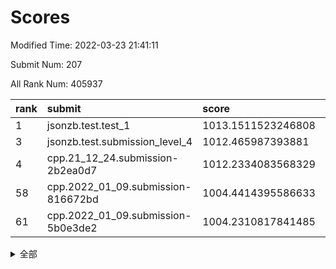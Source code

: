 # Scores

Modified Time: 2022-03-23 21:41:11

Submit Num: 207

All Rank Num: 405937

| rank |               submit               |       score        |       sigma        | pk_num |
| :--- | :--------------------------------- | :----------------- | :----------------- | :----- |
| 1    | jsonzb.test.test_1                 | 1013.1511523246808 | 0.8361351447139489 | 7845   |
| 3    | jsonzb.test.submission_level_4     | 1012.465987393881  | 0.7753457345122449 | 7844   |
| 4    | cpp.21_12_24.submission-2b2ea0d7   | 1012.2334083568329 | 0.7958358875731363 | 7845   |
| 58   | cpp.2022_01_09.submission-816672bd | 1004.4414395586633 | 0.7324870400692879 | 7845   |
| 61   | cpp.2022_01_09.submission-5b0e3de2 | 1004.2310817841485 | 0.7116135246376253 | 7848   |


<details>
<summary>全部</summary>

| rank |                 submit                 |       score        |       sigma        | pk_num |
| :--- | :------------------------------------- | :----------------- | :----------------- | :----- |
| 1    | jsonzb.test.test_1                     | 1013.1511523246808 | 0.8361351447139489 | 7845   |
| 2    | gobigger.level_3.submission_level_3_15 | 1012.8220382047563 | 0.7731547349581023 | 7846   |
| 3    | jsonzb.test.submission_level_4         | 1012.465987393881  | 0.7753457345122449 | 7844   |
| 4    | cpp.21_12_24.submission-2b2ea0d7       | 1012.2334083568329 | 0.7958358875731363 | 7845   |
| 5    | gobigger.level_3.submission_level_3_0  | 1011.8454051066709 | 0.7970920638721383 | 7847   |
| 6    | gobigger.level_3.submission_level_3_33 | 1011.3436460673989 | 0.770452887204505  | 7846   |
| 7    | gobigger.level_3.submission_level_3_21 | 1011.2670008098755 | 0.7813247497516284 | 7841   |
| 8    | gobigger.level_3.submission_level_3_25 | 1011.188128862346  | 0.777772759589591  | 7847   |
| 9    | gobigger.level_3.submission_level_3_12 | 1011.1524049843598 | 0.7725994761808658 | 7852   |
| 10   | gobigger.level_3.submission_level_3_28 | 1011.1279679201934 | 0.7686068697458163 | 7841   |
| 11   | gobigger.level_3.submission_level_3_38 | 1011.0493696820998 | 0.7625312750044964 | 7841   |
| 12   | gobigger.level_3.submission_level_3_47 | 1011.035640539356  | 0.7654600958604021 | 7847   |
| 13   | gobigger.level_3.submission_level_3_22 | 1010.992721753031  | 0.7639777425502917 | 7847   |
| 14   | gobigger.level_3.submission_level_3_14 | 1010.9871820530046 | 0.7746236697701959 | 7843   |
| 15   | gobigger.level_3.submission_level_3_1  | 1010.714693462297  | 0.7694869538585284 | 7850   |
| 16   | gobigger.level_3.submission_level_3_30 | 1010.7004670577336 | 0.7632384811154714 | 7842   |
| 17   | gobigger.level_3.submission_level_3_49 | 1010.6388517538916 | 0.7541960649950732 | 7845   |
| 18   | gobigger.level_3.submission_level_3_24 | 1010.5529521723664 | 0.741600634526463  | 7843   |
| 19   | gobigger.level_3.submission_level_3_45 | 1010.4146852589232 | 0.746035071590379  | 7843   |
| 20   | gobigger.level_3.submission_level_3_36 | 1010.3229437389109 | 0.7669551228291485 | 7840   |
| 21   | gobigger.level_3.submission_level_3_23 | 1010.302971433345  | 0.7439082017712527 | 7850   |
| 22   | gobigger.level_3.submission_level_3_27 | 1010.294125006494  | 0.7676171714181973 | 7846   |
| 23   | gobigger.level_3.submission_level_3_41 | 1010.2880318237911 | 0.770609661077168  | 7844   |
| 24   | gobigger.level_3.submission_level_3_11 | 1010.2643071163913 | 0.7642637726343099 | 7844   |
| 25   | gobigger.level_3.submission_level_3_29 | 1010.2220155912922 | 0.7499362887182173 | 7845   |
| 26   | gobigger.level_3.submission_level_3_42 | 1010.178127540613  | 0.7591381673025557 | 7840   |
| 27   | gobigger.level_3.submission_level_3_4  | 1010.1660371459516 | 0.7659842813438981 | 7844   |
| 28   | gobigger.level_3.submission_level_3_35 | 1010.1482528918152 | 0.7503232537148902 | 7850   |
| 29   | gobigger.level_3.submission_level_3_19 | 1010.144397578083  | 0.7425764089192158 | 7840   |
| 30   | gobigger.level_3.submission_level_3_39 | 1010.1224124797209 | 0.7358115657693373 | 7845   |
| 31   | gobigger.level_3.submission_level_3_2  | 1010.1023501868991 | 0.7603544868296462 | 7840   |
| 32   | gobigger.level_3.submission_level_3_20 | 1010.0207926860671 | 0.7495470778338174 | 7840   |
| 33   | gobigger.level_3.submission_level_3_26 | 1009.9516278780917 | 0.7599503812645162 | 7846   |
| 34   | gobigger.level_3.submission_level_3_9  | 1009.8095137488382 | 0.7727446256456774 | 7846   |
| 35   | gobigger.level_3.submission_level_3_44 | 1009.7594390129738 | 0.7408995497058174 | 7845   |
| 36   | gobigger.level_3.submission_level_3_17 | 1009.6958929201048 | 0.7665702385933024 | 7847   |
| 37   | gobigger.level_3.submission_level_3_34 | 1009.6873058630548 | 0.7602383751461516 | 7842   |
| 38   | gobigger.level_3.submission_level_3_5  | 1009.5998700057651 | 0.7490242309869435 | 7846   |
| 39   | gobigger.level_3.submission_level_3_13 | 1009.54451439658   | 0.7358499719132111 | 7848   |
| 40   | gobigger.level_3.submission_level_3_6  | 1009.4367398751847 | 0.7579438288783924 | 7847   |
| 41   | gobigger.level_3.submission_level_3_43 | 1009.1343132116908 | 0.7550361905114273 | 7846   |
| 42   | gobigger.level_3.submission_level_3_7  | 1009.1261918831324 | 0.7657264108872424 | 7842   |
| 43   | gobigger.level_3.submission_level_3_8  | 1009.0523619548385 | 0.730094576020398  | 7843   |
| 44   | gobigger.level_3.submission_level_3_48 | 1008.9898471471197 | 0.7537048426574947 | 7847   |
| 45   | gobigger.level_3.submission_level_3_40 | 1008.9154530162868 | 0.7287540655121142 | 7848   |
| 46   | gobigger.level_3.submission_level_3_16 | 1008.6824433761567 | 0.7314323936759309 | 7847   |
| 47   | gobigger.level_3.submission_level_3_10 | 1008.6255351169671 | 0.7357854691216638 | 7843   |
| 48   | gobigger.level_3.submission_level_3_18 | 1008.4113605162531 | 0.7492607259265229 | 7837   |
| 49   | gobigger.level_3.submission_level_3_3  | 1008.3708298749633 | 0.7436291641420985 | 7842   |
| 50   | gobigger.level_3.submission_level_3_31 | 1008.1997223465806 | 0.7505967999434464 | 7839   |
| 51   | gobigger.level_3.submission_level_3_46 | 1008.0986476047389 | 0.7401309334312498 | 7844   |
| 52   | gobigger.level_3.submission_level_3_32 | 1007.9652780351377 | 0.7414226942113141 | 7844   |
| 53   | gobigger.level_3.submission_level_3_37 | 1007.8890639678833 | 0.7316608174712037 | 7845   |
| 54   | gobigger.level_1.submission_level_1_20 | 1004.7811451516957 | 0.7146835193622627 | 7844   |
| 55   | gobigger.level_1.submission_level_1_49 | 1004.6495934152776 | 0.7106424243159852 | 7844   |
| 56   | gobigger.level_1.submission_level_1_30 | 1004.5022526660586 | 0.7013642269177848 | 7838   |
| 57   | gobigger.level_1.submission_level_1_47 | 1004.4805217902651 | 0.7265828366560647 | 7841   |
| 58   | cpp.2022_01_09.submission-816672bd     | 1004.4414395586633 | 0.7324870400692879 | 7845   |
| 59   | gobigger.level_1.submission_level_1_43 | 1004.2707521476924 | 0.7240497873773016 | 7844   |
| 60   | gobigger.level_1.submission_level_1_11 | 1004.2499407306577 | 0.7154495091435388 | 7843   |
| 61   | cpp.2022_01_09.submission-5b0e3de2     | 1004.2310817841485 | 0.7116135246376253 | 7848   |
| 62   | gobigger.level_1.submission_level_1_3  | 1004.1282387654525 | 0.7137689184812753 | 7845   |
| 63   | gobigger.level_1.submission_level_1_42 | 1004.1118723133366 | 0.7107040955711218 | 7842   |
| 64   | gobigger.level_1.submission_level_1_41 | 1004.0298176084898 | 0.7121167425536526 | 7835   |
| 65   | gobigger.level_1.submission_level_1_34 | 1004.0191780983153 | 0.7186387468043361 | 7845   |
| 66   | gobigger.level_1.submission_level_1_37 | 1003.9514159670808 | 0.7232009650578805 | 7839   |
| 67   | gobigger.level_1.submission_level_1_14 | 1003.7456413688917 | 0.7361027089135219 | 7847   |
| 68   | gobigger.level_1.submission_level_1_29 | 1003.6647732608108 | 0.7277836895061999 | 7845   |
| 69   | gobigger.level_1.submission_level_1_19 | 1003.6156507453874 | 0.7242078846294575 | 7836   |
| 70   | gobigger.level_1.submission_level_1_16 | 1003.5982414288479 | 0.7127416605895044 | 7845   |
| 71   | gobigger.level_1.submission_level_1_31 | 1003.5532368416867 | 0.7167236105011147 | 7845   |
| 72   | gobigger.level_1.submission_level_1_40 | 1003.5216704229845 | 0.7142969208231189 | 7844   |
| 73   | gobigger.level_1.submission_level_1_4  | 1003.4781698539048 | 0.7295770558261967 | 7837   |
| 74   | gobigger.level_1.submission_level_1_22 | 1003.4609315243517 | 0.7180920328336596 | 7847   |
| 75   | gobigger.level_1.submission_level_1_48 | 1003.4483898935335 | 0.7067307732403108 | 7838   |
| 76   | gobigger.level_1.submission_level_1_46 | 1003.4441585486626 | 0.7071322304921444 | 7841   |
| 77   | gobigger.level_1.submission_level_1_24 | 1003.4114030902484 | 0.7218040952685184 | 7838   |
| 78   | gobigger.level_1.submission_level_1_1  | 1003.3877055441554 | 0.7168137284653939 | 7848   |
| 79   | gobigger.level_1.submission_level_1_35 | 1003.2606446633655 | 0.7135070035470221 | 7847   |
| 80   | gobigger.level_1.submission_level_1_13 | 1003.2505266049279 | 0.727685967658506  | 7846   |
| 81   | gobigger.level_1.submission_level_1_33 | 1003.2281731178257 | 0.712521820174101  | 7851   |
| 82   | gobigger.level_1.submission_level_1_9  | 1003.1919565662718 | 0.7128099473508667 | 7842   |
| 83   | gobigger.level_1.submission_level_1_8  | 1003.1866494665368 | 0.711789939579519  | 7840   |
| 84   | gobigger.level_1.submission_level_1_18 | 1003.1689691530768 | 0.7144452744117815 | 7842   |
| 85   | gobigger.level_1.submission_level_1_12 | 1003.1609834715803 | 0.7152465789254104 | 7844   |
| 86   | gobigger.level_1.submission_level_1_7  | 1003.1394396966979 | 0.7213213475764755 | 7843   |
| 87   | gobigger.level_1.submission_level_1_6  | 1003.1257411737326 | 0.7202521436269059 | 7845   |
| 88   | gobigger.level_1.submission_level_1_38 | 1003.1106972760499 | 0.7184492918603153 | 7846   |
| 89   | gobigger.level_1.submission_level_1_5  | 1003.099837924757  | 0.7269931111702991 | 7836   |
| 90   | gobigger.level_1.submission_level_1_17 | 1003.0506855837475 | 0.7140517833948461 | 7845   |
| 91   | gobigger.level_1.submission_level_1_23 | 1003.0244745897091 | 0.716713226597138  | 7837   |
| 92   | gobigger.level_1.submission_level_1_10 | 1002.9558534502349 | 0.7083509590420393 | 7845   |
| 93   | gobigger.level_1.submission_level_1_44 | 1002.92988730865   | 0.7045974507447816 | 7848   |
| 94   | gobigger.level_1.submission_level_1_2  | 1002.8419191021961 | 0.7122020211513628 | 7843   |
| 95   | gobigger.level_1.submission_level_1_0  | 1002.8212281054318 | 0.7112229270981947 | 7845   |
| 96   | gobigger.level_1.submission_level_1_15 | 1002.788360789773  | 0.7262090232533565 | 7843   |
| 97   | gobigger.level_1.submission_level_1_32 | 1002.7124343656114 | 0.7097217520461871 | 7849   |
| 98   | gobigger.level_1.submission_level_1_21 | 1002.6956469728851 | 0.7102002824931148 | 7843   |
| 99   | gobigger.level_1.submission_level_1_45 | 1002.5909235505975 | 0.7239233643792493 | 7843   |
| 100  | gobigger.level_1.submission_level_1_25 | 1002.4135597024409 | 0.7153784848846354 | 7847   |
| 101  | gobigger.level_1.submission_level_1_27 | 1002.3540110861469 | 0.7178617036393659 | 7849   |
| 102  | gobigger.level_1.submission_level_1_36 | 1002.1800634801878 | 0.713043937877363  | 7844   |
| 103  | gobigger.level_1.submission_level_1_39 | 1002.0679409098717 | 0.719265511825158  | 7840   |
| 104  | gobigger.level_1.submission_level_1_26 | 1001.9969330832733 | 0.7058698082290145 | 7845   |
| 105  | gobigger.level_1.submission_level_1_28 | 1001.8246650761919 | 0.7058815047764468 | 7847   |
| 106  | gobigger.random.submission_random_33   | 998.4867823019507  | 0.7071851473482882 | 7847   |
| 107  | gobigger.random.submission_random_19   | 997.5726671399864  | 0.7049625833011076 | 7840   |
| 108  | gobigger.random.submission_random_0    | 997.1861209096594  | 0.712142048628317  | 7842   |
| 109  | gobigger.random.submission_random_14   | 996.9347703516777  | 0.7131222907096366 | 7846   |
| 110  | gobigger.random.submission_random_3    | 996.7194312117495  | 0.7157369527034588 | 7850   |
| 111  | gobigger.random.submission_random_20   | 996.6845932102893  | 0.7041200342159698 | 7847   |
| 112  | gobigger.random.submission_random_29   | 996.6804385076239  | 0.7095675728454706 | 7841   |
| 113  | gobigger.random.submission_random_35   | 996.6803516758404  | 0.7124703943101366 | 7847   |
| 114  | gobigger.random.submission_random_9    | 996.6111789839165  | 0.7031299696234633 | 7843   |
| 115  | gobigger.random.submission_random_31   | 996.3715942574147  | 0.7097901373997549 | 7845   |
| 116  | gobigger.random.submission_random_11   | 996.3150313315239  | 0.7235400607651808 | 7842   |
| 117  | gobigger.random.submission_random_26   | 996.2742749308455  | 0.7114476151670087 | 7847   |
| 118  | gobigger.random.submission_random_32   | 996.2606549029691  | 0.713790414704204  | 7839   |
| 119  | gobigger.random.submission_random_34   | 996.228080584315   | 0.7123018987799925 | 7847   |
| 120  | gobigger.random.submission_random_27   | 996.2089815313086  | 0.710327141171094  | 7846   |
| 121  | gobigger.random.submission_random_23   | 996.1507411771223  | 0.7076722058199838 | 7843   |
| 122  | gobigger.random.submission_random_37   | 996.1389411548521  | 0.6965679385782083 | 7844   |
| 123  | gobigger.random.submission_random_28   | 996.1054730318687  | 0.7167304653362704 | 7843   |
| 124  | gobigger.random.submission_random_21   | 996.0924943669363  | 0.718044376166157  | 7846   |
| 125  | gobigger.random.submission_random_18   | 996.0250875090411  | 0.7113979195169294 | 7841   |
| 126  | gobigger.random.submission_random_24   | 996.0247599795532  | 0.7032986081791492 | 7850   |
| 127  | gobigger.random.submission_random_46   | 996.0189879672844  | 0.7246313736828064 | 7847   |
| 128  | gobigger.random.submission_random_44   | 995.9836759736888  | 0.7190657186231438 | 7847   |
| 129  | gobigger.random.submission_random_49   | 995.9680334870383  | 0.7001333217184972 | 7845   |
| 130  | gobigger.random.submission_random_22   | 995.9359986585796  | 0.724793931259906  | 7842   |
| 131  | gobigger.random.submission_random_1    | 995.8360383347347  | 0.7077744340334919 | 7845   |
| 132  | gobigger.random.submission_random_12   | 995.8046736946411  | 0.6989761068821071 | 7847   |
| 133  | gobigger.random.submission_random_43   | 995.7922894230061  | 0.7094851861035169 | 7845   |
| 134  | gobigger.random.submission_random_42   | 995.7808391463003  | 0.7292045283641673 | 7841   |
| 135  | gobigger.random.submission_random_6    | 995.7595350065482  | 0.7234302083876751 | 7846   |
| 136  | gobigger.random.submission_random_15   | 995.7372905927382  | 0.7189400772547583 | 7842   |
| 137  | gobigger.random.submission_random_40   | 995.6760860474352  | 0.7090909934438656 | 7837   |
| 138  | gobigger.random.submission_random_17   | 995.5934056466923  | 0.7113242890016441 | 7848   |
| 139  | gobigger.random.submission_random_5    | 995.5539478098992  | 0.7258624781131888 | 7848   |
| 140  | gobigger.random.submission_random_45   | 995.5173093546639  | 0.72489591018668   | 7845   |
| 141  | gobigger.random.submission_random_25   | 995.5149435000128  | 0.7193583841839611 | 7846   |
| 142  | gobigger.random.submission_random_2    | 995.3935073047934  | 0.7130892888789181 | 7841   |
| 143  | gobigger.random.submission_random_16   | 995.3878074308889  | 0.707962541858367  | 7840   |
| 144  | gobigger.random.submission_random_48   | 995.3772074779104  | 0.7216420050200694 | 7840   |
| 145  | gobigger.random.submission_random_4    | 995.3385554680814  | 0.7266291747142571 | 7845   |
| 146  | gobigger.random.submission_random_36   | 995.3285893713505  | 0.7080417205365364 | 7848   |
| 147  | gobigger.random.submission_random_13   | 995.2922918883455  | 0.7314877538044874 | 7848   |
| 148  | gobigger.random.submission_random_47   | 995.2768256643994  | 0.7301834089735253 | 7840   |
| 149  | gobigger.random.submission_random_41   | 995.2158738328823  | 0.7202563596053184 | 7839   |
| 150  | gobigger.random.submission_random_38   | 995.1850109361048  | 0.7205204921549675 | 7842   |
| 151  | gobigger.random.submission_random_8    | 994.9708070207164  | 0.7147446948378441 | 7840   |
| 152  | gobigger.random.submission_random_39   | 994.8315042510737  | 0.7316798735486651 | 7848   |
| 153  | gobigger.level_2.submission_level_2_19 | 994.8238203929474  | 0.7153216331162663 | 7846   |
| 154  | gobigger.random.submission_random_30   | 994.7369790081716  | 0.7141109002624765 | 7843   |
| 155  | gobigger.random.submission_random_10   | 994.6965699685696  | 0.7247718281469268 | 7842   |
| 156  | gobigger.random.submission_random_7    | 994.585337957844   | 0.715730349600427  | 7842   |
| 157  | gobigger.level_2.submission_level_2_38 | 994.1030514651441  | 0.7230744868512189 | 7843   |
| 158  | gobigger.level_2.submission_level_2_6  | 993.932772057417   | 0.7259413708917997 | 7845   |
| 159  | gobigger.level_2.submission_level_2_11 | 993.6966426930608  | 0.7295552759431424 | 7840   |
| 160  | gobigger.level_2.submission_level_2_33 | 993.4596717545564  | 0.7387295026994725 | 7846   |
| 161  | gobigger.level_2.submission_level_2_48 | 993.3603698169428  | 0.7264314196874893 | 7843   |
| 162  | gobigger.level_2.submission_level_2_44 | 993.261971578954   | 0.7326290446165113 | 7841   |
| 163  | gobigger.level_2.submission_level_2_14 | 992.9911332928954  | 0.7353438550770726 | 7846   |
| 164  | gobigger.level_2.submission_level_2_2  | 992.9371751427554  | 0.7161130463923393 | 7845   |
| 165  | gobigger.level_2.submission_level_2_32 | 992.9242821855129  | 0.7396598431955973 | 7844   |
| 166  | gobigger.level_2.submission_level_2_27 | 992.8947478464584  | 0.7267649951376501 | 7838   |
| 167  | gobigger.level_2.submission_level_2_47 | 992.8483789220123  | 0.729208707099934  | 7842   |
| 168  | gobigger.level_2.submission_level_2_22 | 992.8343968918533  | 0.7404556420404707 | 7845   |
| 169  | gobigger.level_2.submission_level_2_4  | 992.683120236569   | 0.7421616238427717 | 7843   |
| 170  | gobigger.level_2.submission_level_2_13 | 992.6384996457948  | 0.7317141889405158 | 7849   |
| 171  | gobigger.level_2.submission_level_2_9  | 992.5568270691803  | 0.7494649238460703 | 7846   |
| 172  | gobigger.level_2.submission_level_2_29 | 992.5507405883399  | 0.7399654327482019 | 7846   |
| 173  | gobigger.level_2.submission_level_2_21 | 992.5294975497582  | 0.7246164029830954 | 7840   |
| 174  | gobigger.level_2.submission_level_2_49 | 992.5213569294023  | 0.7342666329260759 | 7845   |
| 175  | gobigger.level_2.submission_level_2_7  | 992.3873379118182  | 0.75990458644352   | 7842   |
| 176  | gobigger.level_2.submission_level_2_1  | 992.371244176062   | 0.7318413029528587 | 7846   |
| 177  | gobigger.level_2.submission_level_2_41 | 992.3173532494242  | 0.7426261550719537 | 7844   |
| 178  | gobigger.level_2.submission_level_2_26 | 992.2818738014848  | 0.7406616784346177 | 7844   |
| 179  | gobigger.level_2.submission_level_2_36 | 992.2628880181743  | 0.7468970502659814 | 7846   |
| 180  | gobigger.level_2.submission_level_2_42 | 992.2602514309955  | 0.7651807294024503 | 7848   |
| 181  | gobigger.level_2.submission_level_2_3  | 992.1833506029546  | 0.7271979517972599 | 7839   |
| 182  | gobigger.level_2.submission_level_2_46 | 992.1111356759255  | 0.7360791009634395 | 7845   |
| 183  | gobigger.level_2.submission_level_2_8  | 992.053372265669   | 0.7274310200547555 | 7844   |
| 184  | gobigger.level_2.submission_level_2_16 | 992.0439790519995  | 0.7508612231990871 | 7847   |
| 185  | gobigger.level_2.submission_level_2_35 | 992.0258109868397  | 0.7650657765992527 | 7842   |
| 186  | gobigger.level_2.submission_level_2_23 | 992.0247748781777  | 0.7418162808857273 | 7843   |
| 187  | gobigger.level_2.submission_level_2_39 | 992.0225465162567  | 0.7387387409910191 | 7847   |
| 188  | gobigger.level_2.submission_level_2_45 | 991.8990582382887  | 0.7571238099003927 | 7848   |
| 189  | gobigger.level_2.submission_level_2_24 | 991.88701568901    | 0.7506181453430699 | 7844   |
| 190  | gobigger.level_2.submission_level_2_25 | 991.8418962126254  | 0.7309991468017234 | 7849   |
| 191  | gobigger.level_2.submission_level_2_20 | 991.7984635518559  | 0.7374858136056053 | 7846   |
| 192  | gobigger.level_2.submission_level_2_5  | 991.6763368722274  | 0.7421660693175578 | 7847   |
| 193  | gobigger.level_2.submission_level_2_18 | 991.5729937813527  | 0.7378915160300574 | 7846   |
| 194  | gobigger.level_2.submission_level_2_40 | 991.565001377606   | 0.7485224863661123 | 7846   |
| 195  | gobigger.level_2.submission_level_2_30 | 991.461022541089   | 0.7512841420568523 | 7843   |
| 196  | gobigger.level_2.submission_level_2_0  | 991.2441307639341  | 0.753480553769909  | 7844   |
| 197  | gobigger.level_2.submission_level_2_17 | 991.2307059010394  | 0.7659033293342902 | 7849   |
| 198  | gobigger.level_2.submission_level_2_31 | 991.1908480337496  | 0.7327910946266666 | 7844   |
| 199  | gobigger.level_2.submission_level_2_43 | 991.1527155926345  | 0.752934255791591  | 7843   |
| 200  | gobigger.level_2.submission_level_2_34 | 991.0654183152933  | 0.7357360191154796 | 7846   |
| 201  | gobigger.level_2.submission_level_2_15 | 990.893071466552   | 0.7564513393406528 | 7845   |
| 202  | gobigger.level_2.submission_level_2_28 | 990.6855869788491  | 0.769465021743497  | 7848   |
| 203  | gobigger.level_2.submission_level_2_37 | 990.4437585557771  | 0.7717796908223983 | 7847   |
| 204  | gobigger.level_2.submission_level_2_12 | 990.3527294922075  | 0.7500739213164065 | 7846   |
| 205  | gobigger.level_2.submission_level_2_10 | 990.2266958088215  | 0.7603078668304278 | 7849   |
| 206  | gobigger.none.submission_none_0        | 978.777434422399   | 1.2675524513737713 | 7849   |
| 207  | gobigger.none.submission_none_1        | 977.707411123076   | 1.4043270872776306 | 7841   |

</details>